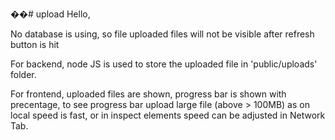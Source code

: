 ��#   u p l o a d 
 
 Hello,

No database is using, so file uploaded files will not be visible after refresh button is hit

For backend, node JS is used to store the uploaded file in 'public/uploads' folder.

For frontend, uploaded files are shown, progress bar is shown with precentage, to see progress bar upload large file (above > 100MB) as on local speed is fast, or in inspect elements speed can be adjusted in Network Tab. 
